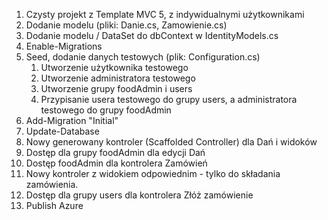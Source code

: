 1. Czysty projekt z Template MVC 5, z indywidualnymi użytkownikami
1. Dodanie modelu (pliki: Danie.cs, Zamowienie.cs)
1. Dodanie modelu / DataSet do dbContext w IdentityModels.cs
1. Enable-Migrations
1. Seed, dodanie danych testowych (plik: Configuration.cs)
	1. Utworzenie użytkownika testowego
	2. Utworzenie administratora testowego
	2. Utworzenie grupy foodAdmin i users
	3. Przypisanie usera testowego do grupy users, a administratora testowego do grupy foodAdmin
1. Add-Migration "Initial"
7. Update-Database
8. Nowy generowany kontroler (Scaffolded Controller) dla Dań i widoków
9. Dostęp dla grupy foodAdmin dla edycji Dań
10. Dostęp foodAdmin dla kontrolera Zamówień
11. Nowy kontroler z widokiem odpowiednim - tylko do składania zamówienia.
11. Dostęp dla grupy users dla kontrolera Złóż zamówienie
8. Publish Azure
